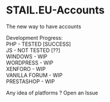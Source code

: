 # STAIL.EU-Accounts
The new way to have accounts

Development Progress:    
PHP - TESTED [SUCCESS]     
JS - NOT TESTED [??]   
WINDOWS - WIP   
WORDPRESS - WIP    
XENFORO - WIP    
VANILLA FORUM - WIP    
PRESTASHOP - WIP   

Any idea of platforms ? Open an Issue
